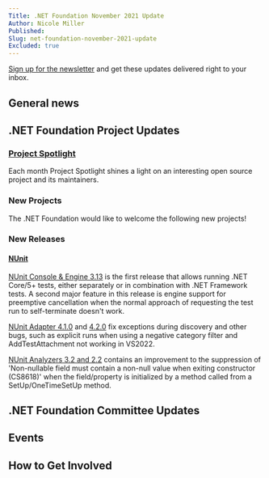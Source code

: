 ```yaml
---
Title: .NET Foundation November 2021 Update
Author: Nicole Miller
Published:
Slug: net-foundation-november-2021-update
Excluded: true
---
```



[Sign up for the newsletter](http://eepurl.com/dhL_qb) and get these updates delivered right to your inbox.

## General news


## .NET Foundation Project Updates

### [Project Spotlight](https://dotnetfoundation.org/projects/spotlight)

Each month Project Spotlight shines a light on an interesting open source project and its maintainers. 




### New Projects
The .NET Foundation would like to welcome the following new projects!






### New Releases

#### [NUnit](https://nunit.org)

[NUnit Console & Engine 3.13](https://docs.nunit.org/articles/nunit/release-notes/console-and-engine.html#nunit-console--engine-313---november-30-2021) is the first release that allows running .NET Core/5+ tests, either separately or in combination with .NET Framework tests. A second major feature in this release is engine support for preemptive cancellation when the normal approach of requesting the test run to self-terminate doesn't work.

[NUnit Adapter 4.1.0](https://docs.nunit.org/articles/vs-test-adapter/AdapterV4-Release-Notes#nunit3-test-adapter-for-visual-studio---version-410---nov-8-2021) and [4.2.0](https://docs.nunit.org/articles/vs-test-adapter/AdapterV4-Release-Notes#nunit3-test-adapter-for-visual-studio---version-420---dec-11-2021) fix exceptions during discovery and other bugs, such as explicit runs when using a negative category filter and AddTestAttachment not working in VS2022.

[NUnit Analyzers 3.2 and 2.2](https://github.com/nunit/nunit.analyzers/releases/tag/3.2.0) contains an improvement to the suppression of
'Non-nullable field must contain a non-null value when exiting constructor (CS8618)' when the field/property is initialized by a method called from a SetUp/OneTimeSetUp method.



## .NET Foundation Committee Updates





## Events



## How to Get Involved





